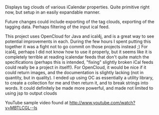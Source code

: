 Displays tag clouds of various iCalendar properties. Quite primitive right now, but setup in an easily expandable manner.

Future changes could include exporting of the tag clouds, exporting of the tagging data. Perhaps filtering of the input ical feed.

This project uses OpenCloud for Java and ical4j, and is a great way to see potential improvements in each. During the few hours I spent putting this together it was a fight not to go commit on those projects instead ;) For ical4j, perhaps I did not know how to use it properly, but it seems like it is completely terrible at reading icalendar feeds that don't quite match the specifications (perhaps this is intended, "fixing" slightly broken iCal feeds could really be a project in itself!). For OpenCloud, it would be nice if it could return images, and the documentation is slightly lacking (not in quantity, but in quality). I ended up using OC as essentially a utility library, to create a collection for me and then return it, and to break strings into words. It could definitely be made more powerful, and made not limited to using jsp to output clouds

YouTube sample video found at
http://www.youtube.com/watch?v=MBTLCGL--Is